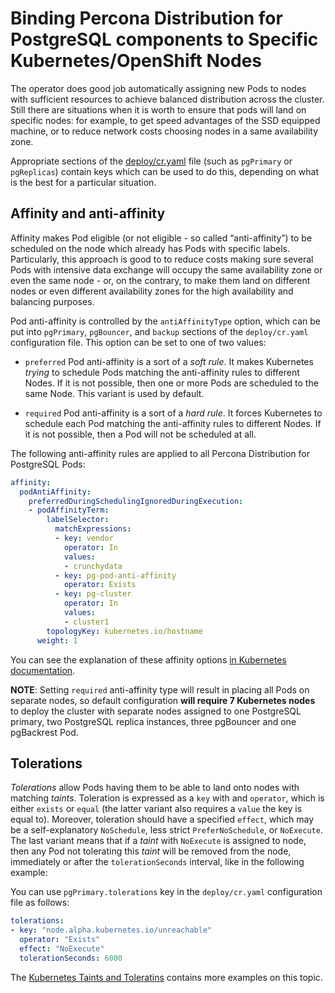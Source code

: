 # Binding Percona Distribution for PostgreSQL components to Specific Kubernetes/OpenShift Nodes

The operator does good job automatically assigning new Pods to nodes
with sufficient resources to achieve balanced distribution across the cluster.
Still there are situations when it is worth to ensure that pods will land
on specific nodes: for example, to get speed advantages of the SSD
equipped machine, or to reduce network costs choosing nodes in a same
availability zone.

Appropriate sections of the
[deploy/cr.yaml](https://github.com/percona/percona-postgresql-operator/blob/main/deploy/cr.yaml)
file (such as `pgPrimary` or `pgReplicas`) contain keys which can be used to do this, depending on what is the
best for a particular situation.

## Affinity and anti-affinity

Affinity makes Pod eligible (or not eligible - so called “anti-affinity”) to be
scheduled on the node which already has Pods with specific labels. Particularly,
this approach is good to to reduce costs making sure several Pods with intensive
data exchange will occupy the same availability zone or even the same node - or,
on the contrary, to make them land on different nodes or even different
availability zones for the high availability and balancing purposes.

Pod anti-affinity is controlled by the `antiAffinityType` option, which can
be put into `pgPrimary`, `pgBouncer`, and `backup` sections of the
`deploy/cr.yaml` configuration file. This option can be set to one of two
values:


* `preferred` Pod anti-affinity is a sort of a *soft rule*. It makes
Kubernetes *trying* to schedule Pods matching the anti-affinity rules to
different Nodes. If it is not possible, then one or more Pods are scheduled
to the same Node. This variant is used by default.


* `required` Pod anti-affinity is a sort of a *hard rule*. It forces
Kubernetes to schedule each Pod matching the anti-affinity rules to different
Nodes. If it is not possible, then a Pod will not be scheduled at all.

The following anti-affinity rules are applied to all Percona Distribution for PostgreSQL
Pods:

```yaml
affinity:
  podAntiAffinity:
    preferredDuringSchedulingIgnoredDuringExecution:
    - podAffinityTerm:
        labelSelector:
          matchExpressions:
          - key: vendor
            operator: In
            values:
            - crunchydata
          - key: pg-pod-anti-affinity
            operator: Exists
          - key: pg-cluster
            operator: In
            values:
            - cluster1
        topologyKey: kubernetes.io/hostname
      weight: 1
```

You can see the explanation of these affinity options [in Kubernetes
documentation](https://kubernetes.io/docs/concepts/scheduling-eviction/assign-pod-node/#inter-pod-affinity-and-anti-affinity).

**NOTE**: Setting `required` anti-affinity type will result in placing all
Pods on separate nodes, so default configuration **will require 7 Kubernetes nodes**
to deploy the cluster with separate nodes assigned to one PostgreSQL primary,
two PostgreSQL replica instances, three pgBouncer and one pgBackrest Pod.

## Tolerations

*Tolerations* allow Pods having them to be able to land onto nodes with
matching *taints*. Toleration is expressed as a `key` with and
`operator`, which is either `exists` or `equal` (the latter
variant also requires a `value` the key is equal to). Moreover,
toleration should have a specified `effect`, which may be a
self-explanatory `NoSchedule`, less strict `PreferNoSchedule`, or
`NoExecute`. The last variant means that if a *taint* with
`NoExecute` is assigned to node, then any Pod not tolerating this
*taint* will be removed from the node, immediately or after the
`tolerationSeconds` interval, like in the following example:

You can use `pgPrimary.tolerations` key in the `deploy/cr.yaml`
configuration file as follows:

```yaml
tolerations:
- key: "node.alpha.kubernetes.io/unreachable"
  operator: "Exists"
  effect: "NoExecute"
  tolerationSeconds: 6000
```

The [Kubernetes Taints and
Toleratins](https://kubernetes.io/docs/concepts/configuration/taint-and-toleration/)
contains more examples on this topic.
